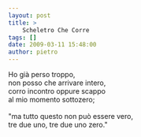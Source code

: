 ```yaml
---
layout: post
title: >
    Scheletro Che Corre
tags: []
date: 2009-03-11 15:48:00
author: pietro
---
```

Ho già perso troppo,<br/>non posso che arrivare intero,<br/>corro incontro oppure scappo<br/>al mio momento sottozero;<br/><br/>"ma tutto questo non può essere vero,<br/>tre due uno, tre due uno zero."

